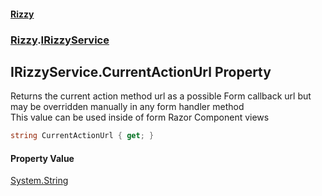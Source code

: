 #### [Rizzy](index 'index')
### [Rizzy](Rizzy 'Rizzy').[IRizzyService](Rizzy.IRizzyService 'Rizzy.IRizzyService')

## IRizzyService.CurrentActionUrl Property

Returns the current action method url as a possible Form callback url but may be overridden manually in any form handler method  
This value can be used inside of form Razor Component views

```csharp
string CurrentActionUrl { get; }
```

#### Property Value
[System.String](https://docs.microsoft.com/en-us/dotnet/api/System.String 'System.String')